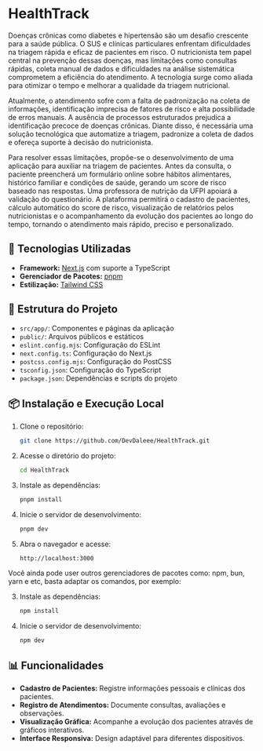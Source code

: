
# HealthTrack

Doenças crônicas como diabetes e hipertensão são um desafio crescente para a saúde pública. O SUS e clínicas particulares enfrentam dificuldades na triagem rápida e eficaz de pacientes em risco. O nutricionista tem papel central na prevenção dessas doenças, mas limitações como consultas rápidas, coleta manual de dados e dificuldades na análise sistemática comprometem a eficiência do atendimento. A tecnologia surge como aliada para otimizar o tempo e melhorar a qualidade da triagem nutricional.

Atualmente, o atendimento sofre com a falta de padronização na coleta de informações, identificação imprecisa de fatores de risco e alta possibilidade de erros manuais. A ausência de processos estruturados prejudica a identificação precoce de doenças crônicas. Diante disso, é necessária uma solução tecnológica que automatize a triagem, padronize a coleta de dados e ofereça suporte à decisão do nutricionista.

Para resolver essas limitações, propõe-se o desenvolvimento de uma aplicação para auxiliar na triagem de pacientes. Antes da consulta, o paciente preencherá um formulário online sobre hábitos alimentares, histórico familiar e condições de saúde, gerando um score de risco baseado nas respostas. Uma professora de nutrição da UFPI apoiará a validação do questionário. A plataforma permitirá o cadastro de pacientes, cálculo automático do score de risco, visualização de relatórios pelos nutricionistas e o acompanhamento da evolução dos pacientes ao longo do tempo, tornando o atendimento mais rápido, preciso e personalizado.

## 🚀 Tecnologias Utilizadas

- **Framework:** [Next.js](https://nextjs.org/) com suporte a TypeScript
- **Gerenciador de Pacotes:** [pnpm](https://pnpm.io/)
- **Estilização:** [Tailwind CSS](https://tailwindcss.com/)

## 🧩 Estrutura do Projeto

- `src/app/`: Componentes e páginas da aplicação
- `public/`: Arquivos públicos e estáticos
- `eslint.config.mjs`: Configuração do ESLint
- `next.config.ts`: Configuração do Next.js
- `postcss.config.mjs`: Configuração do PostCSS
- `tsconfig.json`: Configuração do TypeScript
- `package.json`: Dependências e scripts do projeto

## 📦 Instalação e Execução Local

1. Clone o repositório:

   ```bash
   git clone https://github.com/DevDaleee/HealthTrack.git
   ```

2. Acesse o diretório do projeto:

   ```bash
   cd HealthTrack
   ```

3. Instale as dependências:

   ```bash
   pnpm install
   ```

4. Inicie o servidor de desenvolvimento:

   ```bash
   pnpm dev
   ```

5. Abra o navegador e acesse:

   ```
   http://localhost:3000
   ```

Você ainda pode user outros gerenciadores de pacotes como: npm, bun, yarn e etc, basta adaptar os comandos, por exemplo: 

3. Instale as dependências:

   ```bash
   npm install
   ```

4. Inicie o servidor de desenvolvimento:

   ```bash
   npm dev
   ```

## 📊 Funcionalidades

- **Cadastro de Pacientes:** Registre informações pessoais e clínicas dos pacientes.
- **Registro de Atendimentos:** Documente consultas, avaliações e observações.
- **Visualização Gráfica:** Acompanhe a evolução dos pacientes através de gráficos interativos.
- **Interface Responsiva:** Design adaptável para diferentes dispositivos.

